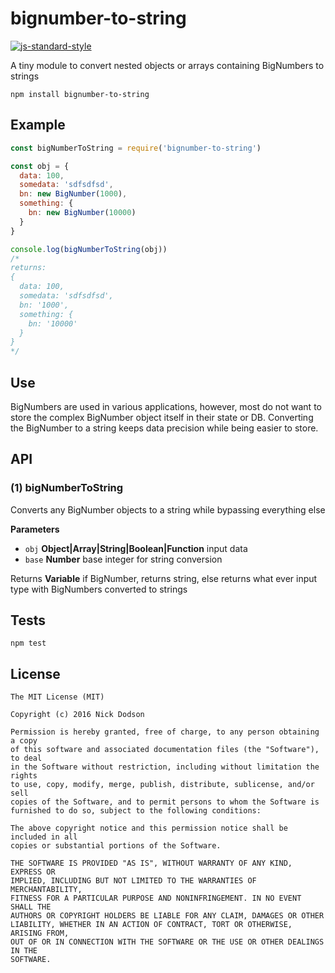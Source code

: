 # bignumber-to-string

[![js-standard-style](https://cdn.rawgit.com/feross/standard/master/badge.svg)](https://github.com/feross/standard)

A tiny module to convert nested objects or arrays containing BigNumbers to strings

```
npm install bignumber-to-string
```

## Example

```js
const bigNumberToString = require('bignumber-to-string')

const obj = {
  data: 100,
  somedata: 'sdfsdfsd',
  bn: new BigNumber(1000),
  something: {
    bn: new BigNumber(10000)
  }
}

console.log(bigNumberToString(obj))
/*
returns:
{
  data: 100,
  somedata: 'sdfsdfsd',
  bn: '1000',
  something: {
    bn: '10000'
  }
}
*/
```

## Use

BigNumbers are used in various applications, however, most do not want to store
the complex BigNumber object itself in their state or DB. Converting the BigNumber
to a string keeps data precision while being easier to store.

## API

### (1) bigNumberToString

Converts any BigNumber objects to a string while bypassing everything else

**Parameters**

-   `obj` **Object|Array|String|Boolean|Function** input data
-   `base` **Number** base integer for string conversion

Returns **Variable** if BigNumber, returns string, else returns what ever input type with BigNumbers converted to strings

## Tests

```
npm test
```

## License

```
The MIT License (MIT)

Copyright (c) 2016 Nick Dodson

Permission is hereby granted, free of charge, to any person obtaining a copy
of this software and associated documentation files (the "Software"), to deal
in the Software without restriction, including without limitation the rights
to use, copy, modify, merge, publish, distribute, sublicense, and/or sell
copies of the Software, and to permit persons to whom the Software is
furnished to do so, subject to the following conditions:

The above copyright notice and this permission notice shall be included in all
copies or substantial portions of the Software.

THE SOFTWARE IS PROVIDED "AS IS", WITHOUT WARRANTY OF ANY KIND, EXPRESS OR
IMPLIED, INCLUDING BUT NOT LIMITED TO THE WARRANTIES OF MERCHANTABILITY,
FITNESS FOR A PARTICULAR PURPOSE AND NONINFRINGEMENT. IN NO EVENT SHALL THE
AUTHORS OR COPYRIGHT HOLDERS BE LIABLE FOR ANY CLAIM, DAMAGES OR OTHER
LIABILITY, WHETHER IN AN ACTION OF CONTRACT, TORT OR OTHERWISE, ARISING FROM,
OUT OF OR IN CONNECTION WITH THE SOFTWARE OR THE USE OR OTHER DEALINGS IN THE
SOFTWARE.
```
